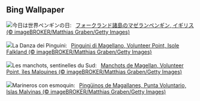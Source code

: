 ## Bing Wallpaper
![](https://www.bing.com/th?id=OHR.MagellanicPenguin_JA-JP2151034914_UHD.jpg&w=1000)今日は世界ペンギンの日:&nbsp;&ensp;[フォークランド諸島のマゼランペンギン, イギリス (© imageBROKER/Matthias Graben/Getty Images)](https://www.bing.com/th?id=OHR.MagellanicPenguin_JA-JP2151034914_UHD.jpg)
<br><br/>
![](https://www.bing.com/th?id=OHR.MagellanicPenguin_IT-IT1778784018_UHD.jpg&w=1000)La Danza dei Pinguini:&nbsp;&ensp;[Pinguini di Magellano, Volunteer Point, Isole Falkland (© imageBROKER/Matthias Graben/Getty Images)](https://www.bing.com/th?id=OHR.MagellanicPenguin_IT-IT1778784018_UHD.jpg)
<br><br/>
![](https://www.bing.com/th?id=OHR.MagellanicPenguin_FR-FR7463895706_UHD.jpg&w=1000)Les manchots, sentinelles du Sud:&nbsp;&ensp;[Manchots de Magellan, Volunteer Point, îles Malouines (© imageBROKER/Matthias Graben/Getty Images)](https://www.bing.com/th?id=OHR.MagellanicPenguin_FR-FR7463895706_UHD.jpg)
<br><br/>
![](https://www.bing.com/th?id=OHR.MagellanicPenguin_ES-ES9545554066_UHD.jpg&w=1000)Marineros con esmoquin:&nbsp;&ensp;[Pingüinos de Magallanes, Punta Voluntario, Islas Malvinas (© imageBROKER/Matthias Graben/Getty Images)](https://www.bing.com/th?id=OHR.MagellanicPenguin_ES-ES9545554066_UHD.jpg)
<br><br/>
